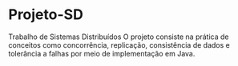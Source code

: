 # Projeto-SD
Trabalho de Sistemas Distribuídos
O projeto consiste na prática de conceitos como concorrência, replicação, consistência de dados e tolerância a falhas por meio de implementação em Java.
